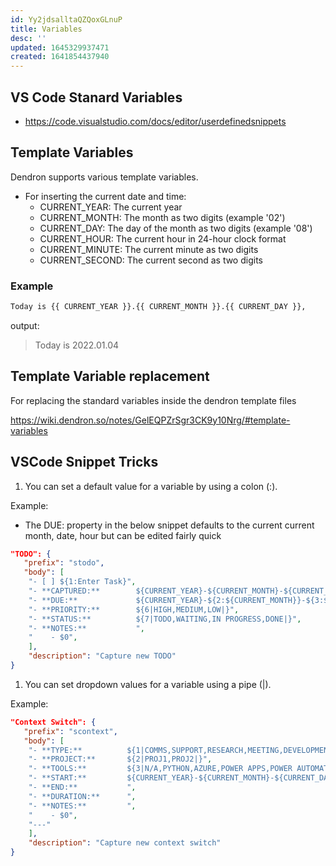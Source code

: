 ```yaml
---
id: Yy2jdsalltaQZQoxGLnuP
title: Variables
desc: ''
updated: 1645329937471
created: 1641854437940
---
```


## VS Code Stanard Variables

- <https://code.visualstudio.com/docs/editor/userdefinedsnippets>

## Template Variables

Dendron supports various template variables.

- For inserting the current date and time:
  - CURRENT_YEAR: The current year
  - CURRENT_MONTH: The month as two digits (example '02')
  - CURRENT_DAY: The day of the month as two digits (example '08')
  - CURRENT_HOUR: The current hour in 24-hour clock format
  - CURRENT_MINUTE: The current minute as two digits
  - CURRENT_SECOND: The current second as two digits

### Example

```md
Today is {{ CURRENT_YEAR }}.{{ CURRENT_MONTH }}.{{ CURRENT_DAY }},
```

output:

> Today is 2022.01.04

## Template Variable replacement

For replacing the standard variables inside the dendron template files

<https://wiki.dendron.so/notes/GelEQPZrSgr3CK9y10Nrg/#template-variables>


## VSCode Snippet Tricks

1. You can set a default value for a variable by using a colon (:).

Example:

- The DUE: property in the below snippet defaults to the current current month, date, hour but can be edited fairly quick

```json
"TODO": {
   "prefix": "stodo",
   "body": [
    "- [ ] ${1:Enter Task}",
    "- **CAPTURED:**        ${CURRENT_YEAR}-${CURRENT_MONTH}-${CURRENT_DATE}T${CURRENT_HOUR}:${CURRENT_MINUTE}:${CURRENT_SECOND}-08:00",
    "- **DUE:**             ${CURRENT_YEAR}-${2:${CURRENT_MONTH}}-${3:${CURRENT_DATE}}T${4:${CURRENT_HOUR}}:${5:${CURRENT_MINUTE}}:00-08:00",
    "- **PRIORITY:**        ${6|HIGH,MEDIUM,LOW|}",
    "- **STATUS:**          ${7|TODO,WAITING,IN PROGRESS,DONE|}",
    "- **NOTES:**           ",
    "    - $0",
    ],
    "description": "Capture new TODO"
}
```

1. You can set dropdown values for a variable using a pipe (|).

Example:

```json
"Context Switch": {
   "prefix": "scontext",
   "body": [
    "- **TYPE:**          ${1|COMMS,SUPPORT,RESEARCH,MEETING,DEVELOPMENT,TESTING,VALIDATION,CI/CD,PROJECT MGMT,CONSULTING,DOCUMENTATION,ADMINISTRATION,TRAINING,BREAK|}",
    "- **PROJECT:**       ${2|PROJ1,PROJ2|}",
    "- **TOOLS:**         ${3|N/A,PYTHON,AZURE,POWER APPS,POWER AUTOMATE,POWER BI,SHAREPOINT,DENDRON|}",
    "- **START:**         ${CURRENT_YEAR}-${CURRENT_MONTH}-${CURRENT_DATE}T${CURRENT_HOUR}:{$CURRENT_MINUTE}:${CURRENT_SECOND}-08:00",
    "- **END:**           ",
    "- **DURATION:**      ",
    "- **NOTES:**         ",
    "    - $0",
    "---"
    ],
    "description": "Capture new context switch"
}
```
